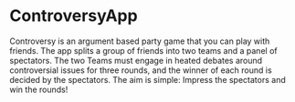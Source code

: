 # ControversyApp
Controversy is an argument based party game that you can play with friends. The app splits a group of friends into two teams and a panel of spectators. The two
Teams must engage in heated debates around controversial issues for three rounds, and the winner of each round is decided by the spectators. The aim is simple: 
Impress the spectators and win the rounds!
